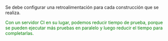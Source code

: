 Se debe configurar una retroalimentación para cada construcción que se realiza.

<div style="color:green">
Con un servidor CI en su lugar, podemos reducir
tiempo de prueba, porque se pueden ejecutar
más pruebas en paralelo y luego reducir
el tiempo para completarlas.
</div>
